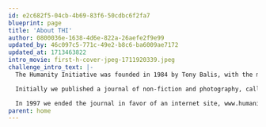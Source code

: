 ```yaml
---
id: e2c682f5-04cb-4b69-83f6-50cdbc6f2fa7
blueprint: page
title: 'About THI'
author: 0800036e-1638-4d6e-822a-26aefe2f9e99
updated_by: 46c097c5-771c-49e2-b8c6-ba6009ae7172
updated_at: 1713463822
intro_movie: first-h-cover-jpeg-1711920339.jpeg
challenge_intro_text: |-
  The Humanity Initiative was founded in 1984 by Tony Balis, with the mission of "...encouraging people to understand this planet as our common home." 

  Initially we published a journal of non-fiction and photography, called 'humanity.' Our first contributor was His Holiness The Dalai Lama, who happily agreed, in a private audience, to Tony's request write a letter to the children of the world. 

  In 1997 we ended the journal in favor of an internet site, www.humanity.org  --  which we have re-imagined this year to better address the wilder and more urgent horizons of positive change.
parent: home
---
```

